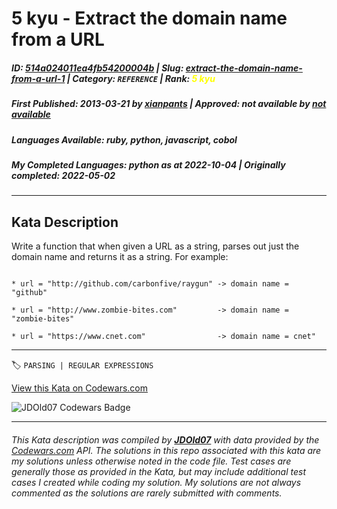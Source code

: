 # 5 kyu - Extract the domain name from a URL

##### **ID**: [514a024011ea4fb54200004b](https://www.codewars.com/kata/514a024011ea4fb54200004b) | **Slug**: [extract-the-domain-name-from-a-url-1](https://www.codewars.com/kata/514a024011ea4fb54200004b) | **Category**: `REFERENCE` | **Rank**: <span style="color:yellow">5 kyu</span>

##### **First Published**: 2013-03-21 ***by*** [xianpants](https://www.codewars.com/users/xianpants) | **Approved**: *not available* ***by*** [*not available*](*https://www.codewars.com*)

##### **Languages Available**: ruby, python, javascript, cobol

##### **My Completed Languages**: python ***as at*** 2022-10-04 | **Originally completed**: 2022-05-02

---

## Kata Description


Write a function that when given a URL as a string, parses out just the domain name and returns it as a string. For example:

```

* url = "http://github.com/carbonfive/raygun" -> domain name = "github"

* url = "http://www.zombie-bites.com"         -> domain name = "zombie-bites"

* url = "https://www.cnet.com"                -> domain name = cnet"

```

---


🏷 `PARSING | REGULAR EXPRESSIONS`


[View this Kata on Codewars.com](https://www.codewars.com/kata/514a024011ea4fb54200004b)

![](https://www.codewars.com/users/jdold07/badges/large "JDOld07 Codewars Badge")

---

###### *This Kata description was compiled by [**JDOld07**](https://tpstech.dev) with data provided by the [Codewars.com](https://www.codewars.com) API.  The solutions in this repo associated with this kata are my solutions unless otherwise noted in the code file.  Test cases are generally those as provided in the Kata, but may include additional test cases I created while coding my solution.  My solutions are not always commented as the solutions are rarely submitted with comments.*
